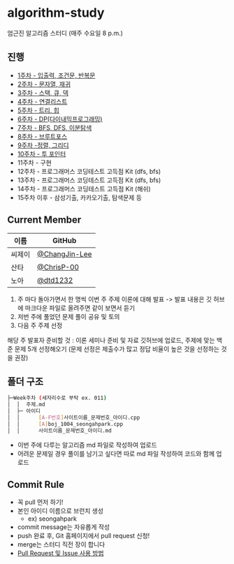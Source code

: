 # algorithm-study
엄근진 알고리즘 스터디 (매주 수요일 8 p.m.)

## 진행

- [1주차 - 입출력, 조건문, 반복문](https://github.com/alttabsoft/algorithm-study/tree/main/Week001)
- [2주차 - 문자열, 재귀](https://github.com/alttabsoft/algorithm-study/tree/main/Week002)
- [3주차 - 스택, 큐, 덱](https://github.com/alttabsoft/algorithm-study/tree/main/Week003)
- [4주차 - 연결리스트](https://github.com/alttabsoft/algorithm-study/tree/main/Week004)  
- [5주차 - 트리, 힙](https://github.com/alttabsoft/algorithm-study/tree/main/Week005)
- [6주차 - DP(다이내믹프로그래밍)](https://github.com/alttabsoft/algorithm-study/tree/main/Week006)
- [7주차 - BFS, DFS, 이분탐색](https://github.com/alttabsoft/algorithm-study/tree/main/Week007) 
- [8주차 - 브루트포스](https://github.com/alttabsoft/algorithm-study/tree/main/Week008)  
- [9주차 -정렬, 그리디](https://github.com/alttabsoft/algorithm-study/tree/main/Week009)  
- [10주차 - 투 포인터](https://github.com/alttabsoft/algorithm-study/tree/main/Week010)  
- 11주차 - 구현  
- 12주차 - 프로그래머스 코딩테스트 고득점 Kit (dfs, bfs)  
- 13주차 - 프로그래머스 코딩테스트 고득점 Kit (dfs, bfs)  
- 14주차 - 프로그래머스 코딩테스트 고득점 Kit (해쉬)  
- 15주차 이후 - 삼성기출, 카카오기출, 탐색문제 등


## Current Member

|이름|GitHub|
|---|---|
|씨제이|[@ChangJin-Lee](https://github.com/ChangJin-Lee)|
|산타|[@ChrisP-00](https://github.com/ChrisP-00)|
|노아|[@dtd1232](https://github.com/dtd1232)|

1) 주 마다 돌아가면서 한 명씩 이번 주 주제 이론에 대해 발표 -> 발표 내용은 깃 허브에 마크다운 파일로 올려주면 같이 보면서 듣기
2) 저번 주에 풀었던 문제 풀이 공유 및 토의
3) 다음 주 주제 선정

해당 주 발표자 준비할 것 : 이론 세미나 준비 및 자료 깃허브에 업로드, 주제에 맞는 백준 문제 5개 선정해오기 
(문제 선정은 제출수가 많고 정답 비율이 높은 것을 선정하는 것을 권장)

## 폴더 구조
```sh
├─Week주차 (세자리수로 부탁 ex. 011)
│  │  주제.md
│  ├─ 아이디
│  │      [A-F번호]사이트이름_문제번호_아이디.cpp
│  │      [A]boj_1004_seongahpark.cpp
│  │      사이트이름_문제번호_아이디.md
```
+ 이번 주에 다루는 알고리즘 md 파일로 작성하여 업로드
+ 어려운 문제일 경우 풀이를 남기고 싶다면 따로 md 파일 작성하여 코드와 함께 업로드

## Commit Rule
+ 꼭 pull 먼저 하기!
+ 본인 아이디 이름으로 브런치 생성
  - ex) seongahpark
+ commit message는 자유롭게 작성
+ push 완료 후, Git 홈페이지에서 pull request 신청!
+ merge는 스터디 직전 장이 합니다
+ [Pull Request 및 Issue 사용 방법](https://north-recorder-449.notion.site/PULL-REQUEST-97951f36e13f489a9c5f9d912e81d135)
